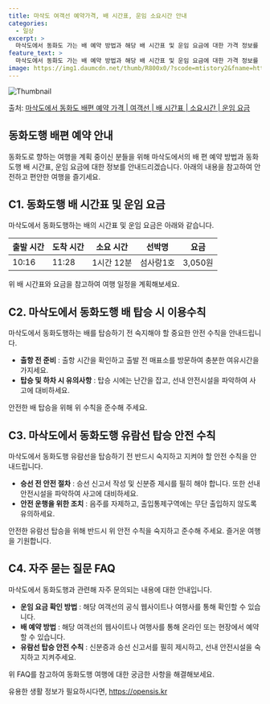 ```yaml
---
title: 마삭도 여객선 예약가격, 배 시간표, 운임 소요시간 안내
categories:
  - 일상
excerpt: >
  마삭도에서 동화도 가는 배 예약 방법과 해당 배 시간표 및 운임 요금에 대한 가격 정보를 안내 드리겠습니다. 안전하고 재밋는 동화도행 여행을 위해 아래 정보 참고하시기 바랍니다. 동화도행 배편 예약하기 👈 클릭마삭도에서 동화도행 배 시간표출발 시간도착 시간소요 시간선박명요금10:1611:281시간 12분섬사랑1호3,050원동화도행 배편 예약하기 👈 클릭마삭도에서 동화도행 여객선 탑승 시 이용수칙배를 탑승하기 전 반드시 숙지해야 할 주요 사항들을 소개합니다. 1. 출항 전 준비 배 출항 시간을 확인하고, 혼잡을 피하기 위해 출항 전 매표소를 방문하여 충분한 여유시간을 가집니다. 2. 탑승 및 하차 시 유의사항 - 탑승 시 선착장에 도착해 차와 사람들이 내리고 나서 탑승합니다. 계단 이용 시에는 난간을 꼭 ..
feature_text: >
  마삭도에서 동화도 가는 배 예약 방법과 해당 배 시간표 및 운임 요금에 대한 가격 정보를 안내 드리겠습니다. 안전하고 재밋는 동화도행 여행을 위해 아래 정보 참고하시기 바랍니다. 동화도행 배편 예약하기 👈 클릭마삭도에서 동화도행 배 시간표출발 시간도착 시간소요 시간선박명요금10:1611:281시간 12분섬사랑1호3,050원동화도행 배편 예약하기 👈 클릭마삭도에서 동화도행 여객선 탑승 시 이용수칙배를 탑승하기 전 반드시 숙지해야 할 주요 사항들을 소개합니다. 1. 출항 전 준비 배 출항 시간을 확인하고, 혼잡을 피하기 위해 출항 전 매표소를 방문하여 충분한 여유시간을 가집니다. 2. 탑승 및 하차 시 유의사항 - 탑승 시 선착장에 도착해 차와 사람들이 내리고 나서 탑승합니다. 계단 이용 시에는 난간을 꼭 ..
image: https://img1.daumcdn.net/thumb/R800x0/?scode=mtistory2&fname=https%3A%2F%2Fblog.kakaocdn.net%2Fdn%2FbZIZ9m%2FbtsHCpDRfu2%2F7an9k7PbiyZtGJmqK5bb01%2Fimg.webp
---
```


![Thumbnail](https://img1.daumcdn.net/thumb/R800x0/?scode=mtistory2&fname=https%3A%2F%2Fblog.kakaocdn.net%2Fdn%2FbZIZ9m%2FbtsHCpDRfu2%2F7an9k7PbiyZtGJmqK5bb01%2Fimg.webp)

<p>출처: <a href="https://opensis.kr/entry/%EB%A7%88%EC%82%AD%EB%8F%84%EC%97%90%EC%84%9C-%EB%8F%99%ED%99%94%EB%8F%84-%EB%B0%B0%ED%8E%B8-%EC%98%88%EC%95%BD-%EA%B0%80%EA%B2%A9-%EC%97%AC%EA%B0%9D%EC%84%A0-%EB%B0%B0-%EC%8B%9C%EA%B0%84%ED%91%9C-%EC%86%8C%EC%9A%94%EC%8B%9C%EA%B0%84-%EC%9A%B4%EC%9E%84-%EC%9A%94%EA%B8%88" rel="dofollow">마삭도에서 동화도 배편 예약 가격 | 여객선 | 배 시간표 | 소요시간 | 운임 요금</a> </p>

## 동화도행 배편 예약 안내

동화도로 향하는 여행을 계획 중이신 분들을 위해 마삭도에서의 배 편 예약 방법과 동화도행 배 시간표, 운임 요금에 대한 정보를
안내드리겠습니다. 아래의 내용을 참고하여 안전하고 편안한 여행을 즐기세요.

## C1. 동화도행 배 시간표 및 운임 요금

마삭도에서 동화도행하는 배의 시간표 및 운임 요금은 아래와 같습니다.

**출발 시간** | **도착 시간** | **소요 시간** | **선박명** | **요금**  
---|---|---|---|---  
10:16 | 11:28 | 1시간 12분 | 섬사랑1호 | 3,050원  
  
위 배 시간표와 요금을 참고하여 여행 일정을 계획해보세요.

## C2. 마삭도에서 동화도행 배 탑승 시 이용수칙

마삭도에서 동화도행하는 배를 탑승하기 전 숙지해야 할 중요한 안전 수칙을 안내드립니다.

  * **출항 전 준비** : 출항 시간을 확인하고 출발 전 매표소를 방문하여 충분한 여유시간을 가지세요.
  * **탑승 및 하차 시 유의사항** : 탑승 시에는 난간을 잡고, 선내 안전시설을 파악하여 사고에 대비하세요.

안전한 배 탑승을 위해 위 수칙을 준수해 주세요.

## C3. 마삭도에서 동화도행 유람선 탑승 안전 수칙

마삭도에서 동화도행 유람선을 탑승하기 전 반드시 숙지하고 지켜야 할 안전 수칙을 안내드립니다.

  * **승선 전 안전 절차** : 승선 신고서 작성 및 신분증 제시를 필히 해야 합니다. 또한 선내 안전시설을 파악하여 사고에 대비하세요.
  * **안전 운행을 위한 조치** : 음주를 자제하고, 출입통제구역에는 무단 출입하지 않도록 유의하세요.

안전한 유람선 탑승을 위해 반드시 위 안전 수칙을 숙지하고 준수해 주세요. 즐거운 여행을 기원합니다.

## C4. 자주 묻는 질문 FAQ

마삭도에서 동화도행과 관련해 자주 문의되는 내용에 대한 안내입니다.

  * **운임 요금 확인 방법** : 해당 여객선의 공식 웹사이트나 여행사를 통해 확인할 수 있습니다.
  * **배 예약 방법** : 해당 여객선의 웹사이트나 여행사를 통해 온라인 또는 현장에서 예약할 수 있습니다.
  * **유람선 탑승 안전 수칙** : 신분증과 승선 신고서를 필히 제시하고, 선내 안전시설을 숙지하고 지켜주세요.

위 FAQ를 참고하여 동화도행 여행에 대한 궁금한 사항을 해결해보세요.



 

유용한 생활 정보가 필요하시다면, <a href="https://opensis.kr" rel="dofollow">https://opensis.kr</a>


